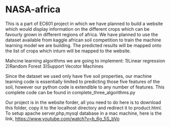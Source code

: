# NASA-africa

This is a part of EC601 project in which we have planned to build a website which would display information on the different crops which can be favourly grown in different regions of africa. We have planned to use the dataset available from kaggle african soil competition to train the machine learning model we are building. The predicted results will be mapped onto the list of crops which inturn will be mapped to the website.

Mahcine learning algorithms we are going to implement:
1)Linear regression
2)Random Forest
3)Support Vecotor Machines

Since the dataset we used only have five soil properties, our machine learning code is essentially limited to predicting those five features of the soil, however our python code is extendible to any number of features. This complete code can be found in complete_three_algorithms.py

Our project is in the website forder, all you need to do here is to download this folder, copy it to the localhost directory and redirect it to product.html.
To setup apache server,php,mysql database in a mac machine, here is the link,
https://www.youtube.com/watch?v=b_6g_5S_bVo


